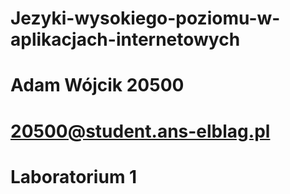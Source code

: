# Jezyki-wysokiego-poziomu-w-aplikacjach-internetowych
# Adam Wójcik 20500
# 20500@student.ans-elblag.pl
# Laboratorium 1
